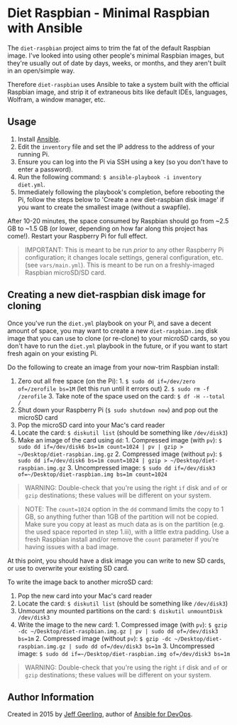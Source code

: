 # Diet Raspbian - Minimal Raspbian with Ansible

The `diet-raspbian` project aims to trim the fat of the default Raspbian image. I've looked into using other people's minimal Raspbian images, but they're usually out of date by days, weeks, or months, and they aren't built in an open/simple way.

Therefore `diet-raspbian` uses Ansible to take a system built with the official Raspbian image, and strip it of extraneous bits like default IDEs, languages, Wolfram, a window manager, etc.

## Usage

  1. Install [Ansible](http://docs.ansible.com/intro_installation.html).
  2. Edit the `inventory` file and set the IP address to the address of your running Pi.
  3. Ensure you can log into the Pi via SSH using a key (so you don't have to enter a password).
  4. Run the following command: `$ ansible-playbook -i inventory diet.yml`.
  5. Immediately following the playbook's completion, before rebooting the Pi, follow the steps below to 'Create a new diet-raspbian disk image' if you want to create the smallest image (without a swapfile).

After 10-20 minutes, the space consumed by Raspbian should go from ~2.5 GB to ~1.5 GB (or lower, depending on how far along this project has come!). Restart your Raspberry Pi for full effect.

> IMPORTANT: This is meant to be run *prior* to any other Raspberry Pi configuration; it changes locale settings, general configuration, etc. (see `vars/main.yml`). This is meant to be run on a freshly-imaged Raspbian microSD/SD card.

## Creating a new diet-raspbian disk image for cloning

Once you've run the `diet.yml` playbook on your Pi, and save a decent amount of space, you may want to create a new `diet-raspbian.img` disk image that you can use to clone (or re-clone) to your microSD cards, so you don't have to run the `diet.yml` playbook in the future, or if you want to start fresh again on your existing Pi.

Do the following to create an image from your now-trim Raspbian install:

  1. Zero out all free space (on the Pi):
    1. `$ sudo dd if=/dev/zero of=/zerofile bs=1M` (let this run until it errors out)
    2. `$ sudo rm -f /zerofile`
    3. Take note of the space used on the card: `$ df -H --total /`
  2. Shut down your Raspberry Pi (`$ sudo shutdown now`) and pop out the microSD card
  3. Pop the microSD card into your Mac's card reader
  4. Locate the card: `$ diskutil list` (should be something like `/dev/disk3`)
  5. Make an image of the card using `dd`:
    1. Compressed image (with `pv`): `$ sudo dd if=/dev/disk6 bs=1m count=1024 | pv | gzip > ~/Desktop/diet-raspbian.img.gz`
    2. Compressed image (without `pv`): `$ sudo dd if=/dev/disk6 bs=1m count=1024 | gzip > ~/Desktop/diet-raspbian.img.gz`
    3. Uncompressed image: `$ sudo dd if=/dev/disk3 of=~/Desktop/diet-raspbian.img bs=1m count=1024`

> WARNING: Double-check that you're using the right `if` disk and `of` or `gzip` destinations; these values will be different on your system.

> NOTE: The `count=1024` option in the `dd` command limits the copy to 1 GB, so anything futher than 1GB of the partition will not be copied. Make sure you copy at least as much data as is on the partition (e.g. the used space reported in step 1.iii), with a little extra padding. Use a fresh Raspbian install and/or remove the `count` parameter if you're having issues with a bad image.

At this point, you should have a disk image you can write to new SD cards, or use to overwrite your existing SD card.

To write the image back to another microSD card:

  1. Pop the new card into your Mac's card reader
  2. Locate the card: `$ diskutil list` (should be something like `/dev/disk3`)
  3. Unmount any mounted partitions on the card: `$ diskutil unmountDisk /dev/disk3`
  3. Write the image to the new card:
    1. Compressed image (with `pv`): `$ gzip -dc ~/Desktop/diet-raspbian.img.gz | pv | sudo dd of=/dev/disk3 bs=1m`
    2. Compressed image (without `pv`): `$ gzip -dc ~/Desktop/diet-raspbian.img.gz | sudo dd of=/dev/disk3 bs=1m`
    3. Uncompressed image: `$ sudo dd if=~/Desktop/diet-raspbian.img of=/dev/disk3 bs=1m`

> WARNING: Double-check that you're using the right `if` disk and `of` or `gzip` destinations; these values will be different on your system.

## Author Information

Created in 2015 by [Jeff Geerling](http://jeffgeerling.com/), author of [Ansible for DevOps](http://ansiblefordevops.com/).
